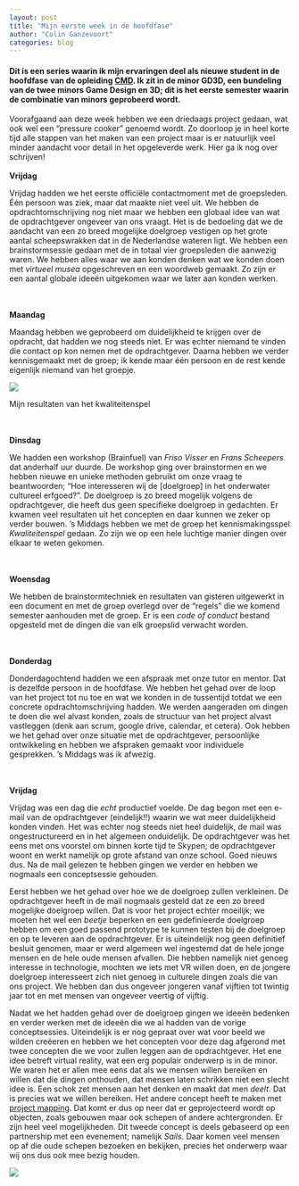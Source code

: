```yaml
---
layout: post
title: "Mijn eerste week in de hoofdfase"
author: "Colin Ganzevoort"
categories: blog
---
```


#### Dit is een series waarin ik mijn ervaringen deel als nieuwe student in de hoofdfase van de opleiding [CMD](https://nhl.nl/opleiding/voltijd/communication-multimedia-design). Ik zit in de minor GD3D, een bundeling van de twee minors Game Design en 3D; dit is het eerste semester waarin de combinatie van minors geprobeerd wordt.

Voorafgaand aan deze week hebben we een driedaags project gedaan, wat ook wel een “pressure cooker” genoemd wordt. Zo doorloop je in heel korte tijd alle stappen van het maken van een project maar is er natuurlijk veel minder aandacht voor detail in het opgeleverde werk. Hier ga ik nog over schrijven!
<br><br>
**Vrijdag**

Vrijdag hadden we het eerste officiële contactmoment met de groepsleden. Één persoon was ziek, maar dat maakte niet veel uit. We hebben de opdrachtomschrijving nog niet maar we hebben een globaal idee van wat de opdrachtgever ongeveer van ons vraagt. Het is de bedoeling dat we de aandacht van een zo breed mogelijke doelgroep vestigen op het grote aantal scheepswrakken dat in de Nederlandse wateren ligt. We hebben een brainstormsessie gedaan met de in totaal vier groepsleden die aanwezig waren. We hebben alles waar we aan konden denken wat we konden doen met _virtueel musea_ opgeschreven en een woordweb gemaakt. Zo zijn er een aantal globale ideeën uitgekomen waar we later aan konden werken.

<br><br>
**Maandag**

Maandag hebben we geprobeerd om duidelijkheid te krijgen over de opdracht, dat hadden we nog steeds niet. Er was echter niemand te vinden die contact op kon nemen met de opdrachtgever. Daarna hebben we verder kennisgemaakt met de groep; ik kende maar één persoon en de rest kende eigenlijk niemand van het groepje.

![](https://cdn-images-1.medium.com/max/1600/1*g_jc91KvreTdEkfpqB81SQ.jpeg)
<figcaption>Mijn resultaten van het kwaliteitenspel</figcaption>

<br><br>
**Dinsdag**

We hadden een workshop (Brainfuel) van _Friso Visser_ en _Frans Scheepers_ dat anderhalf uur duurde. De workshop ging over brainstormen en we hebben nieuwe en unieke methoden gebruikt om onze vraag te beantwoorden; “Hoe interesseren wij de [doelgroep] in het onderwater cultureel erfgoed?”. De doelgroep is zo breed mogelijk volgens de opdrachtgever, die heeft dus geen specifieke doelgroep in gedachten. Er kwamen veel resultaten uit het concepten en daar kunnen we zeker op verder bouwen. ’s Middags hebben we met de groep het kennismakingsspel _Kwaliteitenspel_ gedaan. Zo zijn we op een hele luchtige manier dingen over elkaar te weten gekomen.

<br><br>
**Woensdag**

We hebben de brainstormtechniek en resultaten van gisteren uitgewerkt in een document en met de groep overlegd over de “regels” die we komend semester aanhouden met de groep. Er is een _code of conduct_ bestand opgesteld met de dingen die van elk groepslid verwacht worden.

<br><br>
**Donderdag**

Donderdagochtend hadden we een afspraak met onze tutor en mentor. Dat is dezelfde persoon in de hoofdfase. We hebben het gehad over de loop van het project tot nu toe en wat we konden in de tussentijd totdat we een concrete opdrachtomschrijving hadden. We werden aangeraden om dingen te doen die wel alvast konden, zoals de structuur van het project alvast vastleggen (denk aan scrum, google drive, calendar, et cetera). Ook hebben we het gehad over onze situatie met de opdrachtgever, persoonlijke ontwikkeling en hebben we afspraken gemaakt voor individuele gesprekken. ’s Middags was ik afwezig.

<br><br>
**Vrijdag**

Vrijdag was een dag die _echt_ productief voelde. De dag begon met een e-mail van de opdrachtgever (eindelijk!!) waarin we wat meer duidelijkheid konden vinden. Het was echter nog steeds niet heel duidelijk, de mail was ongestructureerd en in het algemeen onduidelijk. De opdrachtgever was het eens met ons voorstel om binnen korte tijd te Skypen; de opdrachtgever woont en werkt namelijk op grote afstand van onze school. Goed nieuws dus. Na de mail gelezen te hebben gingen we verder en hebben we nogmaals een conceptsessie gehouden.

Eerst hebben we het gehad over hoe we de doelgroep zullen verkleinen. De opdrachtgever heeft in de mail nogmaals gesteld dat ze een zo breed mogelijke doelgroep willen. Dat is voor het project echter moeilijk; we moeten het wel een _beetje_ beperken en een gedefinieerde doelgroep hebben om een goed passend prototype te kunnen testen bij de doelgroep en op te leveren aan de opdrachtgever. Er is uiteindelijk nog geen definitief besluit genomen, maar er werd algemeen wel ingestemd dat de hele jonge mensen en de hele oude mensen afvallen. Die hebben namelijk niet genoeg interesse in technologie, mochten we iets met VR willen doen, en de jongere doelgroep interesseert zich niet genoeg in culturele dingen zoals die van ons project. We hebben dan dus ongeveer jongeren vanaf vijftien tot twintig jaar tot en met mensen van ongeveer veertig of vijftig.

Nadat we het hadden gehad over de doelgroep gingen we ideeën bedenken en verder werken met de ideeën die we al hadden van de vorige conceptsessies. Uiteindelijk is er nog gepraat over wat voor beeld we wilden creëeren en hebben we het concepten voor deze dag afgerond met twee concepten die we voor zullen leggen aan de opdrachtgever. Het ene idee betreft virtual reality, wat een erg populair onderwerp is in de minor. We waren het er allen mee eens dat als we mensen willen bereiken en willen dat die dingen onthouden, dat mensen laten schrikken niet een slecht idee is. Een schok zet mensen aan het denken en maakt dat men _deelt_. Dat is precies wat we willen bereiken. Het andere concept heeft te maken met [project mapping](https://en.wikipedia.org/wiki/Projection_mapping). Dat komt er dus op neer dat er geprojecteerd wordt op objecten, zoals gebouwen maar ook schepen of andere achtergronden. Er zijn heel veel mogelijkheden. Dit tweede concept is deels gebaseerd op een partnership met een evenement; namelijk _Sails_. Daar komen veel mensen op af die oude schepen bezoeken en bekijken, precies het onderwerp waar wij ons dus ook mee bezig houden.

![](https://cdn-images-1.medium.com/max/1600/1*7SAjctmBN9wjIllFnxs5yQ.jpeg)